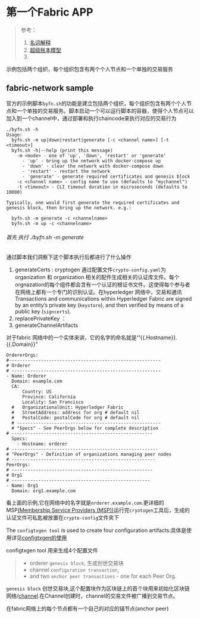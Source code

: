 # 第一个Fabric APP

> 参考：
>
> 1. [名词解释](http://hyperledger-fabric.readthedocs.io/en/release/glossary.html)
> 2. [超级账本模型](http://www.jianshu.com/writer#/notebooks/10896012/notes/13433621)
> 3. ​

示例包括两个组织，每个组织包含有两个个人节点和一个单独的交易服务





## fabric-network sample

官方的示例脚本`byfn.sh`的功能是建立包括两个组织，每个组织包含有两个个人节点和一个单独的交易服务。脚本启动一个可以运行脚本的容器，使得个人节点可以加入到一个channel中，通过部署和执行chaincode来执行对应的交易行为



```
./byfn.sh -h
Usage:
  byfn.sh -m up|down|restart|generate [-c <channel name>] [-t <timeout>]
  byfn.sh -h|--help (print this message)
    -m <mode> - one of 'up', 'down', 'restart' or 'generate'
      - 'up' - bring up the network with docker-compose up
      - 'down' - clear the network with docker-compose down
      - 'restart' - restart the network
      - 'generate' - generate required certificates and genesis block
    -c <channel name> - config name to use (defaults to "mychannel")
    -t <timeout> - CLI timeout duration in microseconds (defaults to 10000)

Typically, one would first generate the required certificates and
genesis block, then bring up the network. e.g.:

  byfn.sh -m generate -c <channelname>
  byfn.sh -m up -c <channelname>
```

###### 首先 执行 ./byfn.sh -m generate

通过脚本我们洞察下这个脚本执行后都进行了什么操作

1.  generateCerts : cryptogen 通过配置文件`crypto-config.yaml`为 organization 和 organization 相关的配件生成相关的认证库文件。每个orgnazation的每个组件都会含有一个认证的根证书文件。这使得每个参与者在网络上都有一个专门的识别认证。在hyperledger 网络中，交易和通讯
    Transactions and communications within Hyperledger Fabric are signed by an entity’s private key (`keystore`), and then verified by means of a public key (`signcerts`).
2.  replacePrivateKey ：
3.  generateChannelArtifacts

对于fabric 网络中的一个实体来讲，它的名字的命名就是‘“{{.Hostname}}.{{.Domain}}”

```
OrdererOrgs:
#---------------------------------------------------------
# Orderer
# --------------------------------------------------------
- Name: Orderer
  Domain: example.com
  CA:
      Country: US
      Province: California
      Locality: San Francisco
  #   OrganizationalUnit: Hyperledger Fabric
  #   StreetAddress: address for org # default nil
  #   PostalCode: postalCode for org # default nil
  # ------------------------------------------------------
  # "Specs" - See PeerOrgs below for complete description
# -----------------------------------------------------
  Specs:
    - Hostname: orderer
# -------------------------------------------------------
# "PeerOrgs" - Definition of organizations managing peer nodes
# ------------------------------------------------------
PeerOrgs:
# -----------------------------------------------------
# Org1
# ----------------------------------------------------
- Name: Org1
  Domain: org1.example.com
```

看上面的示例,它在网络中的名字就是`orderer.example.com`.更详细的MSP[(Membership Service Providers (MSP))](https://hyperledger-fabric.readthedocs.io/en/release/msp.html)运行完`cryotogen`工具后，生成的认证文件可私匙被放置在`crypto-config`文件夹下



The `configtxgen tool` is used to create four configuration artifacts:具体是使用详见[configtxgen的使用](https://hyperledger-fabric.readthedocs.io/en/release/configtxgen.html)

configtxgen tool 用来生成4个配置文件

> - orderer `genesis block`, 生成创世交易块
> - channel `configuration transaction`,
> - and two `anchor peer transactions` - one for each Peer Org.



`genesis block` 创世交易块,这个配置块作为区块链上的首个块用来初始化区块链网络/[channel](https://hyperledger-fabric.readthedocs.io/en/release/glossary.html#channel).在Channel创建时，channel的交易文件被广播到交易节点。



在fabric网络上的每个节点都有一个自己的对应的锚节点(anchor peer)





